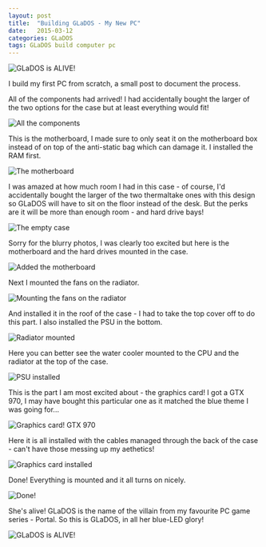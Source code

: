 ```yaml
---
layout: post
title:  "Building GLaDOS - My New PC"
date:   2015-03-12
categories: GLaDOS 
tags: GLaDOS build computer pc 
---
```


![GLaDOS is ALIVE!](/images/glados/finished01.jpg)

I build my first PC from scratch, a small post to document the process.

<!--more-->

All of the components had arrived! I had accidentally bought the larger of the two options for the case but at least everything would fit!

![All the components](/images/glados/build03.jpg)

This is the motherboard, I made sure to only seat it on the motherboard box instead of on top of the anti-static bag which can damage it. I installed the RAM first.

![The motherboard](/images/glados/build04.jpg)

I was amazed at how much room I had in this case - of course, I'd accidentally bought the larger of the two thermaltake ones with this design so GLaDOS will have to sit on the floor instead of the desk. But the perks are it will be more than enough room - and hard drive bays!

![The empty case](/images/glados/build06.jpg)

Sorry for the blurry photos, I was clearly too excited but here is the motherboard and the hard drives mounted in the case.

![Added the motherboard](/images/glados/build07.jpg)

Next I mounted the fans on the radiator.

![Mounting the fans on the radiator](/images/glados/build08.jpg)

And installed it in the roof of the case - I had to take the top cover off to do this part. I also installed the PSU in the bottom.

![Radiator mounted](/images/glados/build09.jpg)

Here you can better see the water cooler mounted to the CPU and the radiator at the top of the case.

![PSU installed](/images/glados/build11.jpg)

This is the part I am most excited about - the graphics card! I got a GTX 970, I may have bought this particular one as it matched the blue theme I was going for...

![Graphics card! GTX 970](/images/glados/build05.jpg)

Here it is all installed with the cables managed through the back of the case - can't have those messing up my aethetics!

![Graphics card installed](/images/glados/build12.jpg)

Done! Everything is mounted and it all turns on nicely.

![Done!](/images/glados/build13.jpg)

She's alive! GLaDOS is the name of the villain from my favourite PC game series - Portal. So this is GLaDOS, in all her blue-LED glory!

![GLaDOS is ALIVE!](/images/glados/finished01.jpg)